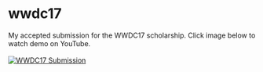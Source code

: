 # wwdc17
My accepted submission for the WWDC17 scholarship. Click image below to watch demo on YouTube.
<br><br>
[![WWDC17 Submission](https://img.youtube.com/vi/lHKf4klk0-I/maxresdefault.jpg)](https://www.youtube.com/watch?v=lHKf4klk0-I)
